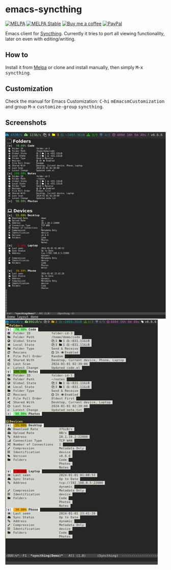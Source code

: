 # emacs-syncthing
[![MELPA][melpa-badge]][melpa-package]
[![MELPA Stable][melpa-stable-badge]][melpa-stable-package]
[![Buy me a coffee][bmc-badge]][bmc-link]
[![PayPal][ppl-badge]][ppl-link]

Emacs client for [Syncthing](https://syncthing.net). Currently it tries to port
all viewing functionality, later on even with editing/writing.

## How to

Install it from [Melpa](https://melpa.org/#/getting-started) or clone and
install manually, then simply <kbd>M</kbd>-<kbd>x</kbd> <kbd>syncthing</kbd>.

## Customization

Check the manual for Emacs Customization: <kbd>C</kbd>-<kbd>h</kbd><kbd>i</kbd>
<kbd>m</kbd><kbd>Emacs</kbd><kbd>m</kbd><kbd>Customization</kbd> and group
<kbd>M</kbd>-<kbd>x</kbd> <kbd>customize-group</kbd> <kbd>syncthing</kbd>.

## Screenshots

![Screenshot][demo]![Screenshot][demo-term]

[melpa-badge]: https://melpa.org/packages/syncthing-badge.svg
[melpa-package]: https://melpa.org/#/syncthing
[melpa-stable-badge]: https://stable.melpa.org/packages/syncthing-badge.svg
[melpa-stable-package]: https://stable.melpa.org/#/syncthing
[bmc-badge]: https://img.shields.io/badge/-buy_me_a%C2%A0coffee-gray?logo=buy-me-a-coffee
[bmc-link]: https://www.buymeacoffee.com/peterbadida
[ppl-badge]: https://img.shields.io/badge/-paypal-grey?logo=paypal
[ppl-link]: https://paypal.me/peterbadida
[demo]: https://raw.githubusercontent.com/KeyWeeUsr/emacs-syncthing/master/screenshot.png
[demo-term]: https://raw.githubusercontent.com/KeyWeeUsr/emacs-syncthing/master/screenshot-term.png
